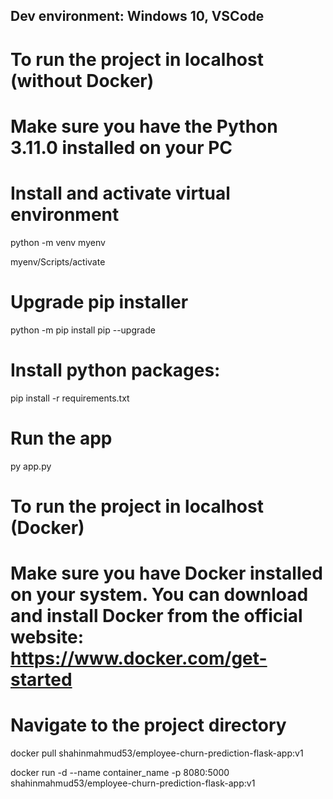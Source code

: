 ## Dev environment: Windows 10, VSCode

# To run the project in localhost (without Docker)

# Make sure you have the Python 3.11.0 installed on your PC

# Install and activate virtual environment

python -m venv myenv

myenv/Scripts/activate

# Upgrade pip installer

python -m pip install pip --upgrade

# Install python packages:

pip install -r requirements.txt

# Run the app

py app.py

# To run the project in localhost (Docker)

# Make sure you have Docker installed on your system. You can download and install Docker from the official website: https://www.docker.com/get-started
# Navigate to the project directory

docker pull shahinmahmud53/employee-churn-prediction-flask-app:v1

docker run -d --name container_name -p 8080:5000 shahinmahmud53/employee-churn-prediction-flask-app:v1